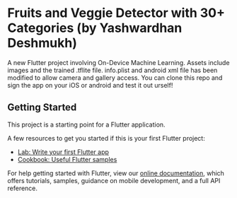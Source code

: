 # Fruits and Veggie Detector with 30+ Categories (by Yashwardhan Deshmukh)

A new Flutter project involving On-Device Machine Learning.
Assets include images and the trained .tflite file.
info.plist and android xml file has been modified to allow camera and gallery access.
You can clone this repo and sign the app on your iOS or android and test it out urself!

## Getting Started

This project is a starting point for a Flutter application.

A few resources to get you started if this is your first Flutter project:

- [Lab: Write your first Flutter app](https://flutter.dev/docs/get-started/codelab)
- [Cookbook: Useful Flutter samples](https://flutter.dev/docs/cookbook)

For help getting started with Flutter, view our
[online documentation](https://flutter.dev/docs), which offers tutorials,
samples, guidance on mobile development, and a full API reference.
